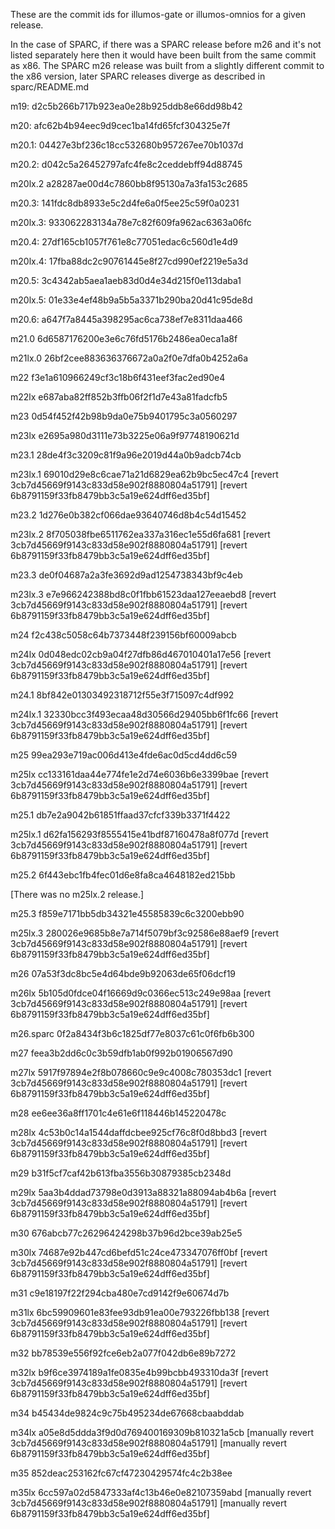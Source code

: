These are the commit ids for illumos-gate or illumos-omnios
for a given release.

In the case of SPARC, if there was a SPARC release before m26 and it's not
listed  separately here then it would have been built from the same commit
as x86. The SPARC m26 release was built from a slightly different commit to
the x86 version, later SPARC releases diverge as described in sparc/README.md

m19:
d2c5b266b717b923ea0e28b925ddb8e66dd98b42

m20:
afc62b4b94eec9d9cec1ba14fd65fcf304325e7f

m20.1:
04427e3bf236c18cc532680b957267ee70b1037d

m20.2:
d042c5a26452797afc4fe8c2ceddebff94d88745

m20lx.2
a28287ae00d4c7860bb8f95130a7a3fa153c2685

m20.3:
141fdc8db8933e5c2d4fe6a0f5ee25c59f0a0231

m20lx.3:
933062283134a78e7c82f609fa962ac6363a06fc

m20.4:
27df165cb1057f761e8c77051edac6c560d1e4d9

m20lx.4:
17fba88dc2c90761445e8f27cd990ef2219e5a3d

m20.5:
3c4342ab5aea1aeb83d0d4e34d215f0e113daba1

m20lx.5:
01e33e4ef48b9a5b5a3371b290ba20d41c95de8d

m20.6:
a647f7a8445a398295ac6ca738ef7e8311daa466

m21.0
6d6587176200e3e6c76fd5176b2486ea0eca1a8f

m21lx.0
26bf2cee883636376672a0a2f0e7dfa0b4252a6a

m22
f3e1a610966249cf3c18b6f431eef3fac2ed90e4

m22lx
e687aba82ff852b3ffb06f2f1d7e43a81fadcfb5

m23
0d54f452f42b98b9da0e75b9401795c3a0560297

m23lx
e2695a980d3111e73b3225e06a9f97748190621d

m23.1
28de4f3c3209c81f9a96e2019d44a0b9adcb74cb

m23lx.1
69010d29e8c6cae71a21d6829ea62b9bc5ec47c4
[revert 3cb7d45669f9143c833d58e902f8880804a51791]
[revert 6b8791159f33fb8479bb3c5a19e624dff6ed35bf]

m23.2
1d276e0b382cf066dae93640746d8b4c54d15452

m23lx.2
8f705038fbe6511762ea337a316ec1e55d6fa681
[revert 3cb7d45669f9143c833d58e902f8880804a51791]
[revert 6b8791159f33fb8479bb3c5a19e624dff6ed35bf]

m23.3
de0f04687a2a3fe3692d9ad1254738343bf9c4eb

m23lx.3
e7e966242388bd8c0f1fbb61523daa127eeaebd8
[revert 3cb7d45669f9143c833d58e902f8880804a51791]
[revert 6b8791159f33fb8479bb3c5a19e624dff6ed35bf]

m24
f2c438c5058c64b7373448f239156bf60009abcb

m24lx
0d048edc02cb9a04f27dfb86d467010401a17e56
[revert 3cb7d45669f9143c833d58e902f8880804a51791]
[revert 6b8791159f33fb8479bb3c5a19e624dff6ed35bf]

m24.1
8bf842e01303492318712f55e3f715097c4df992

m24lx.1
32330bcc3f493ecaa48d30566d29405bb6f1fc66
[revert 3cb7d45669f9143c833d58e902f8880804a51791]
[revert 6b8791159f33fb8479bb3c5a19e624dff6ed35bf]

m25
99ea293e719ac006d413e4fde6ac0d5cd4dd6c59

m25lx
cc133161daa44e774fe1e2d74e6036b6e3399bae
[revert 3cb7d45669f9143c833d58e902f8880804a51791]
[revert 6b8791159f33fb8479bb3c5a19e624dff6ed35bf]

m25.1
db7e2a9042b61851ffaad37cfcf339b3371f4422

m25lx.1
d62fa156293f8555415e41bdf87160478a8f077d
[revert 3cb7d45669f9143c833d58e902f8880804a51791]
[revert 6b8791159f33fb8479bb3c5a19e624dff6ed35bf]

m25.2
6f443ebc1fb4fec01d6e8fa8ca4648182ed215bb

[There was no m25lx.2 release.]

m25.3
f859e7171bb5db34321e45585839c6c3200ebb90

m25lx.3
280026e9685b8e7a714f5079bf3c92586e88aef9
[revert 3cb7d45669f9143c833d58e902f8880804a51791]
[revert 6b8791159f33fb8479bb3c5a19e624dff6ed35bf]

m26
07a53f3dc8bc5e4d64bde9b92063de65f06dcf19

m26lx
5b105d0fdce04f16669d9c0366ec513c249e98aa
[revert 3cb7d45669f9143c833d58e902f8880804a51791]
[revert 6b8791159f33fb8479bb3c5a19e624dff6ed35bf]

m26.sparc
0f2a8434f3b6c1825df77e8037c61c0f6fb6b300

m27
feea3b2dd6c0c3b59dfb1ab0f992b01906567d90

m27lx
5917f97894e2f8b078660c9e9c4008c780353dc1
[revert 3cb7d45669f9143c833d58e902f8880804a51791]
[revert 6b8791159f33fb8479bb3c5a19e624dff6ed35bf]

m28
ee6ee36a8ff1701c4e61e6f118446b145220478c

m28lx
4c53b0c14a1544daffdcbee925cf76c8f0d8bbd3
[revert 3cb7d45669f9143c833d58e902f8880804a51791]
[revert 6b8791159f33fb8479bb3c5a19e624dff6ed35bf]

m29
b31f5cf7caf42b613fba3556b30879385cb2348d

m29lx
5aa3b4ddad73798e0d3913a88321a88094ab4b6a
[revert 3cb7d45669f9143c833d58e902f8880804a51791]
[revert 6b8791159f33fb8479bb3c5a19e624dff6ed35bf]

m30
676abcb77c26296424298b37b96d2bce39ab25e5

m30lx
74687e92b447cd6befd51c24ce473347076ff0bf
[revert 3cb7d45669f9143c833d58e902f8880804a51791]
[revert 6b8791159f33fb8479bb3c5a19e624dff6ed35bf]

m31
c9e18197f22f294cba480e7cd9142f9e60674d7b

m31lx
6bc59909601e83fee93db91ea00e793226fbb138
[revert 3cb7d45669f9143c833d58e902f8880804a51791]
[revert 6b8791159f33fb8479bb3c5a19e624dff6ed35bf]

m32
bb78539e556f92fce6eb2a077f042db6e89b7272

m32lx
b9f6ce3974189a1fe0835e4b99bcbb493310da3f
[revert 3cb7d45669f9143c833d58e902f8880804a51791]
[revert 6b8791159f33fb8479bb3c5a19e624dff6ed35bf]

m34
b45434de9824c9c75b495234de67668cbaabddab

m34lx
a05e8d5ddda3f9d0d769400169309b810321a5cb
[manually revert 3cb7d45669f9143c833d58e902f8880804a51791]
[manually revert 6b8791159f33fb8479bb3c5a19e624dff6ed35bf]

m35
852deac253162fc67cf47230429574fc4c2b38ee

m35lx
6cc597a02d5847333af4c13b46e0e82107359abd
[manually revert 3cb7d45669f9143c833d58e902f8880804a51791]
[manually revert 6b8791159f33fb8479bb3c5a19e624dff6ed35bf]
